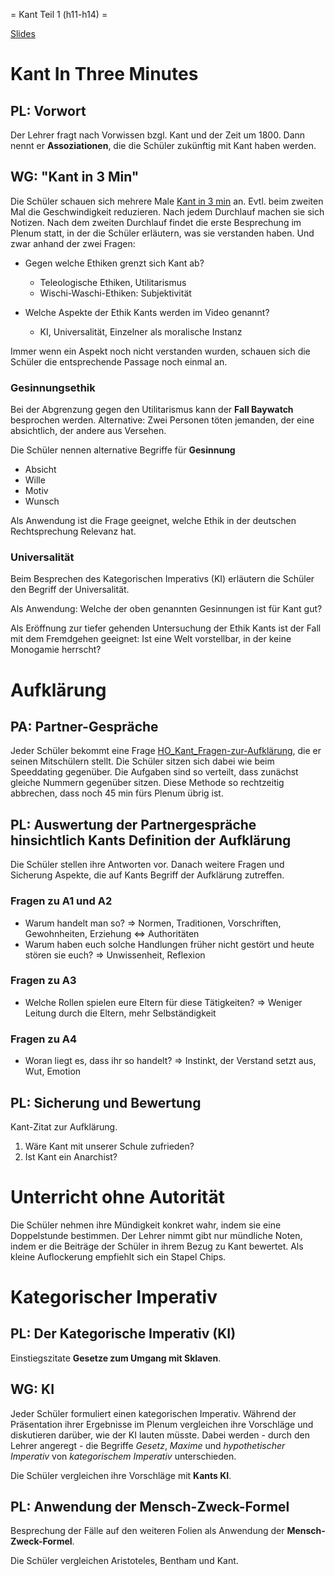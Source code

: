= Kant Teil 1 (h11-h14) =

[Slides](http://xcosx.de/mgb/keineph-slides/ethik-slides/Kant.html)

<!-- h1 (Gesinnung, Universalität) -->

# Kant In Three Minutes

## PL: Vorwort

Der Lehrer fragt nach Vorwissen bzgl. Kant und der Zeit um 1800\. Dann nennt er **Assoziationen**, die die Schüler zukünftig mit Kant haben werden.

## WG: "Kant in 3 Min"

Die Schüler schauen sich mehrere Male [Kant in 3 min](https://www.youtube.com/watch?v=xwOCmJevigw) an. Evtl. beim zweiten Mal die Geschwindigkeit reduzieren. Nach jedem Durchlauf machen sie sich Notizen. Nach dem zweiten Durchlauf findet die erste Besprechung im Plenum statt, in der die Schüler erläutern, was sie verstanden haben. Und zwar anhand der zwei Fragen:

- Gegen welche Ethiken grenzt sich Kant ab?

  - Teleologische Ethiken, Utilitarismus
  - Wischi-Waschi-Ethiken: Subjektivität

- Welche Aspekte der Ethik Kants werden im Video genannt?

  - KI, Universalität, Einzelner als moralische Instanz

Immer wenn ein Aspekt noch nicht verstanden wurden, schauen sich die Schüler die entsprechende Passage noch einmal an.

### Gesinnungsethik

Bei der Abgrenzung gegen den Utilitarismus kann der **Fall Baywatch** besprochen werden. Alternative: Zwei Personen töten jemanden, der eine absichtlich, der andere aus Versehen.

Die Schüler nennen alternative Begriffe für **Gesinnung**

- Absicht
- Wille
- Motiv
- Wunsch

Als Anwendung ist die Frage geeignet, welche Ethik in der deutschen Rechtsprechung Relevanz hat.

### Universalität

Beim Besprechen des Kategorischen Imperativs (KI) erläutern die Schüler den Begriff der Universalität.

Als Anwendung: Welche der oben genannten Gesinnungen ist für Kant gut?

Als Eröffnung zur tiefer gehenden Untersuchung der Ethik Kants ist der Fall mit dem Fremdgehen geeignet: Ist eine Welt vorstellbar, in der keine Monogamie herrscht?

<!-- h2 (Aufklärung) -->

# Aufklärung

## PA: Partner-Gespräche

Jeder Schüler bekommt eine Frage [HO_Kant_Fragen-zur-Aufklärung](HOs/HO_Kant_Fragen-zur-Aufklärung.md), die er seinen Mitschülern stellt. Die Schüler sitzen sich dabei wie beim Speeddating gegenüber. Die Aufgaben sind so verteilt, dass zunächst gleiche Nummern gegenüber sitzen. Diese Methode so rechtzeitig abbrechen, dass noch 45 min fürs Plenum übrig ist.

## PL: Auswertung der Partnergespräche hinsichtlich Kants Definition der Aufklärung

Die Schüler stellen ihre Antworten vor. Danach weitere Fragen und Sicherung Aspekte, die auf Kants Begriff der Aufklärung zutreffen.

### Fragen zu A1 und A2

- Warum handelt man so? => Normen, Traditionen, Vorschriften, Gewohnheiten, Erziehung <=> Authoritäten
- Warum haben euch solche Handlungen früher nicht gestört und heute stören sie euch? => Unwissenheit, Reflexion

### Fragen zu A3

- Welche Rollen spielen eure Eltern für diese Tätigkeiten? => Weniger Leitung durch die Eltern, mehr Selbständigkeit

### Fragen zu A4

- Woran liegt es, dass ihr so handelt? => Instinkt, der Verstand setzt aus, Wut, Emotion

## PL: Sicherung und Bewertung

Kant-Zitat zur Aufklärung.

1. Wäre Kant mit unserer Schule zufrieden?
2. Ist Kant ein Anarchist?

<!-- h3 (Unterricht ohne Authorität) -->

# Unterricht ohne Autorität

Die Schüler nehmen ihre Mündigkeit konkret wahr, indem sie eine Doppelstunde bestimmen.
Der Lehrer nimmt gibt nur mündliche Noten, indem er die Beiträge der Schüler in ihrem Bezug zu Kant bewertet. Als kleine Auflockerung empfiehlt sich ein Stapel Chips.

<!-- h4 (KI, Mensch-Zweck-Formel) -->

# Kategorischer Imperativ

<!-- TODO: Diese Stunde ist lahm. Entweder eine andere Methode nehmen, um ihre KIs untereinander zu besprechen und die Anwendung anders, oder die ganze Stunde anders. -->

## PL: Der Kategorische Imperativ (KI)

Einstiegszitate **Gesetze zum Umgang mit Sklaven**.

## WG: KI

Jeder Schüler formuliert einen kategorischen Imperativ. Während der Präsentation ihrer Ergebnisse im Plenum vergleichen ihre Vorschläge und diskutieren darüber, wie der KI lauten müsste. Dabei werden - durch den Lehrer angeregt - die Begriffe *Gesetz*, *Maxime* und *hypothetischer Imperativ* von *kategorischem Imperativ* unterschieden.

Die Schüler vergleichen ihre Vorschläge mit **Kants KI**.

## PL: Anwendung der Mensch-Zweck-Formel

Besprechung der Fälle auf den weiteren Folien als Anwendung der **Mensch-Zweck-Formel**.

Die Schüler vergleichen Aristoteles, Bentham und Kant.
